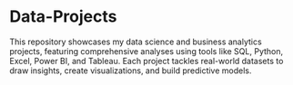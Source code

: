 # Data-Projects

 This repository showcases my data science and business analytics projects, featuring comprehensive analyses using tools like SQL, Python, Excel, Power BI, and Tableau. Each project tackles real-world datasets to draw insights, create visualizations, and build predictive models.
